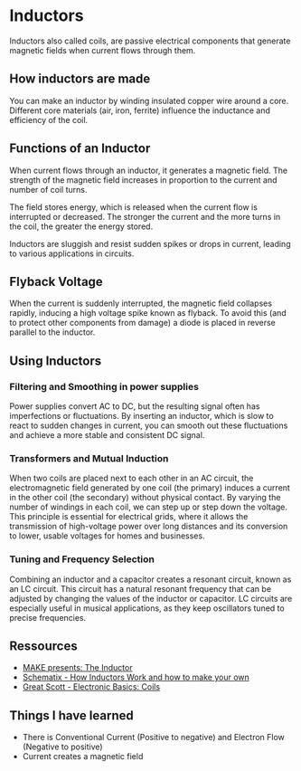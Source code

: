 # Inductors

Inductors also called coils, are passive electrical components that generate magnetic fields when current flows through them.

## How inductors are made
You can make an inductor by winding insulated copper wire around a core.
Different core materials (air, iron, ferrite) influence the inductance and efficiency of the coil.

## Functions of an Inductor
When current flows through an inductor, it generates a magnetic field. 
The strength of the magnetic field increases in proportion to the current and number of coil turns.

The field stores energy, which is released when the current flow is interrupted or decreased.
The stronger the current and the more turns in the coil, the greater the energy stored.

Inductors are sluggish and resist sudden spikes or drops in current, leading to various applications in circuits.

## Flyback Voltage

When the current is suddenly interrupted, the magnetic field collapses rapidly, inducing a high voltage spike known as flyback.
To avoid this (and to protect other components from damage) a diode is placed in reverse parallel to the inductor.

## Using Inductors

### Filtering and Smoothing in power supplies
Power supplies convert AC to DC, but the resulting signal often has imperfections or fluctuations. 
By inserting an inductor, which is slow to react to sudden changes in current, you can smooth out these fluctuations and achieve a more stable and consistent DC signal.

### Transformers and Mutual Induction
When two coils are placed next to each other in an AC circuit, the electromagnetic field generated by one coil (the primary) induces a current in the other coil (the secondary) without physical contact. 
By varying the number of windings in each coil, we can step up or step down the voltage. 
This principle is essential for electrical grids, where it allows the transmission of high-voltage power over long distances and its conversion to lower, usable voltages for homes and businesses.

### Tuning and Frequency Selection
Combining an inductor and a capacitor creates a resonant circuit, known as an LC circuit. 
This circuit has a natural resonant frequency that can be adjusted by changing the values of the inductor or capacitor. 
LC circuits are especially useful in musical applications, as they keep oscillators tuned to precise frequencies.

## Ressources
- [MAKE presents: The Inductor](https://www.youtube.com/watch?v=STDlCdZnIsw)
- [Schematix - How Inductors Work and how to make your own](https://www.youtube.com/watch?v=d-E12DlzGGc)
- [Great Scott - Electronic Basics: Coils](https://www.youtube.com/watch?v=kdrP9WbJIb8)

## Things I have learned
- There is Conventional Current (Positive to negative) and Electron Flow (Negative to positive)
- Current creates a magnetic field